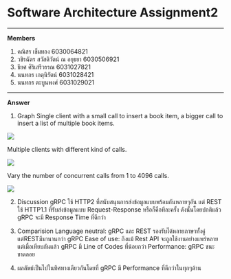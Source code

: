 # Software Architecture Assignment2
-----
**Members**
1. คณิสร เข็มทอง 6030064821
2. วชิรฉัตร สวัสดิวัตน์ ณ อยุธยา 6030506921
3. ธียศ ศิริเสรีวรรณ 6031027821
4. นนทกร เกตุนิรัตน์ 6031028421
5. นนทกร ตะบูนพงศ์ 6031029021
-----
**Answer**
1. Graph
Single client with a small call to insert a book item, a bigger call to insert a list of multiple book items.
<img src='C:\Users\World\Desktop\SoftArc\Assignment2\Old_man_Assignment2\Answers\ExerciseA\GraphInA.PNG'>

Multiple clients with different kind of calls.

<img src='C:\Users\World\Desktop\SoftArc\Assignment2\Old_man_Assignment2\Answers\ExerciseB\GraphInB.PNG'>

Vary the number of concurrent calls from 1 to 4096 calls.

<img src='C:\Users\World\Desktop\SoftArc\Assignment2\Old_man_Assignment2\Answers\ExerciseC\GraphInC.PNG'>

2. Discussion
gRPC ใช้ HTTP2 ที่สนับสนุนการส่งข้อมูลแบบพร้อมกันหลายๆอัน แต่ REST ใช้ HTTP1.1 ที่รับส่งข้อมูลแบบ Request-Response หรือก็คือทีละครั้ง ดังนั้นโดยปกติแล้ว gRPC จะมี Response Time ที่ดีกว่า 

3. Comparision
Language neutral: gRPC และ REST รองรับได้หลายภาษาทั้งคู่ แต่RESTมีมานานกว่า gRPC
Ease of use: ถึงแม้ Rest API จะถูกใช้งานอย่างแพร่หลาย แต่เมื่อเทียบกันแล้ว gRPC มี Line of Codes ที่น้อยกว่า 
Performance: gRPC ชนะขาดลอย

4. ผลลัพธ์เป็นไปในทิศทางเดียวกันโดยที่ gRPC มี Performance ที่ดีกว่าในทุกๆด้าน
